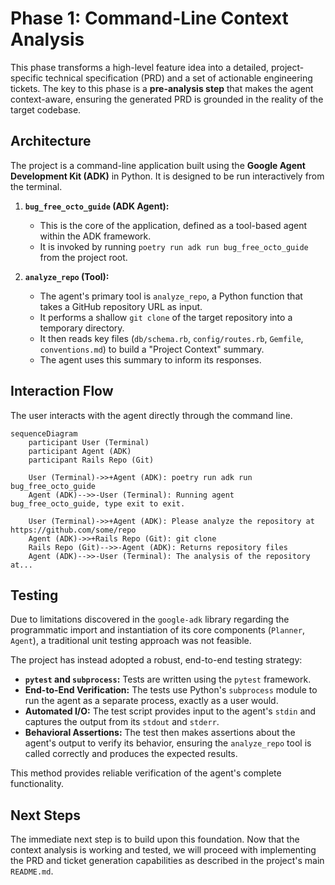 # Phase 1: Command-Line Context Analysis

This phase transforms a high-level feature idea into a detailed, project-specific technical specification (PRD) and a set of actionable engineering tickets. The key to this phase is a **pre-analysis step** that makes the agent context-aware, ensuring the generated PRD is grounded in the reality of the target codebase.

## Architecture

The project is a command-line application built using the **Google Agent Development Kit (ADK)** in Python. It is designed to be run interactively from the terminal.

1.  **`bug_free_octo_guide` (ADK Agent):**
    *   This is the core of the application, defined as a tool-based agent within the ADK framework.
    *   It is invoked by running `poetry run adk run bug_free_octo_guide` from the project root.

2.  **`analyze_repo` (Tool):**
    *   The agent's primary tool is `analyze_repo`, a Python function that takes a GitHub repository URL as input.
    *   It performs a shallow `git clone` of the target repository into a temporary directory.
    *   It then reads key files (`db/schema.rb`, `config/routes.rb`, `Gemfile`, `conventions.md`) to build a "Project Context" summary.
    *   The agent uses this summary to inform its responses.

## Interaction Flow

The user interacts with the agent directly through the command line.

```mermaid
sequenceDiagram
    participant User (Terminal)
    participant Agent (ADK)
    participant Rails Repo (Git)

    User (Terminal)->>+Agent (ADK): poetry run adk run bug_free_octo_guide
    Agent (ADK)-->>-User (Terminal): Running agent bug_free_octo_guide, type exit to exit.
    
    User (Terminal)->>+Agent (ADK): Please analyze the repository at https://github.com/some/repo
    Agent (ADK)->>+Rails Repo (Git): git clone
    Rails Repo (Git)-->>-Agent (ADK): Returns repository files
    Agent (ADK)-->>-User (Terminal): The analysis of the repository at...
```

## Testing

Due to limitations discovered in the `google-adk` library regarding the programmatic import and instantiation of its core components (`Planner`, `Agent`), a traditional unit testing approach was not feasible.

The project has instead adopted a robust, end-to-end testing strategy:

*   **`pytest` and `subprocess`:** Tests are written using the `pytest` framework.
*   **End-to-End Verification:** The tests use Python's `subprocess` module to run the agent as a separate process, exactly as a user would.
*   **Automated I/O:** The test script provides input to the agent's `stdin` and captures the output from its `stdout` and `stderr`.
*   **Behavioral Assertions:** The test then makes assertions about the agent's output to verify its behavior, ensuring the `analyze_repo` tool is called correctly and produces the expected results.

This method provides reliable verification of the agent's complete functionality.

## Next Steps

The immediate next step is to build upon this foundation. Now that the context analysis is working and tested, we will proceed with implementing the PRD and ticket generation capabilities as described in the project's main `README.md`.